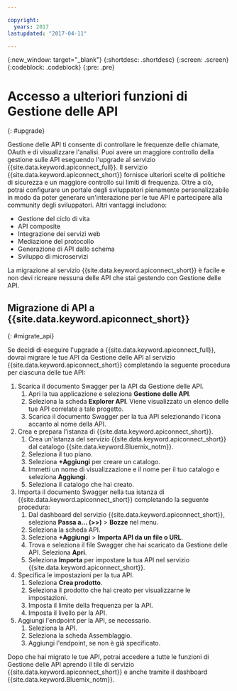 ```yaml
---

copyright:
  years: 2017
lastupdated: "2017-04-11"

---
```



{:new_window: target="_blank"}
{:shortdesc: .shortdesc}
{:screen: .screen}
{:codeblock: .codeblock}
{:pre: .pre}

# Accesso a ulteriori funzioni di Gestione delle API
{: #upgrade}

Gestione delle API ti consente di controllare le frequenze delle chiamate, OAuth e di visualizzare l'analisi. Puoi avere un maggiore controllo della gestione sulle API eseguendo l'upgrade al servizio {{site.data.keyword.apiconnect_full}}. Il servizio {{site.data.keyword.apiconnect_short}} fornisce ulteriori scelte di politiche di sicurezza e un maggiore controllo sui limiti di frequenza. Oltre a ciò, potrai configurare un portale degli sviluppatori pienamente personalizzabile in modo da poter generare un'interazione per le tue API e partecipare alla community degli sviluppatori. Altri vantaggi includono:
* Gestione del ciclo di vita
* API composite
* Integrazione dei servizi web
* Mediazione del protocollo
* Generazione di API dallo schema
* Sviluppo di microservizi

La migrazione al servizio {{site.data.keyword.apiconnect_short}} è facile e non devi ricreare nessuna delle API che stai gestendo con Gestione delle API.

## Migrazione di API a {{site.data.keyword.apiconnect_short}}
{: #migrate_api}

Se decidi di eseguire l'upgrade a {{site.data.keyword.apiconnect_full}}, dovrai migrare le tue API da Gestione delle API al servizio {{site.data.keyword.apiconnect_short}} completando la seguente procedura per ciascuna delle tue API: 

1. Scarica il documento Swagger per la API da Gestione delle API.
    1. Apri la tua applicazione e seleziona **Gestione delle API**.
	2. Seleziona la scheda **Explorer API**. Viene visualizzato un elenco delle tue API correlate a tale progetto.
    2. Scarica il documento Swagger per la tua API selezionando l'icona accanto al nome della API.
2. Crea e prepara l'istanza di {{site.data.keyword.apiconnect_short}}. 
    1. Crea un'istanza del servizio {{site.data.keyword.apiconnect_short}} dal catalogo {{site.data.keyword.Bluemix_notm}}.
	2. Seleziona il tuo piano.
	3. Seleziona **+Aggiungi** per creare un catalogo.
	4. Immetti un nome di visualizzazione e il nome per il tuo catalogo e seleziona **Aggiungi**.
	5. Seleziona il catalogo che hai creato.
3. Importa il documento Swagger nella tua istanza di {{site.data.keyword.apiconnect_short}} completando la seguente procedura:
	1. Dal dashboard del servizio {{site.data.keyword.apiconnect_short}}, seleziona **Passa a... (>>)** > **Bozze** nel menu.
	2. Seleziona la scheda API.
	3. Seleziona **+Aggiungi** > **Importa API da un file o URL**.
	4. Trova e seleziona il file Swagger che hai scaricato da Gestione delle API. Seleziona **Apri**.
	5. Seleziona **Importa** per impostare la tua API nel servizio {{site.data.keyword.apiconnect_short}}.
4. Specifica le impostazioni per la tua API.
    1. Seleziona **Crea prodotto**.
	2. Seleziona il prodotto che hai creato per visualizzarne le impostazioni.
	3. Imposta il limite della frequenza per la API.
	4. Imposta il livello per la API.
5. Aggiungi l'endpoint per la API, se necessario.
    1. Seleziona la API.
	2. Seleziona la scheda Assemblaggio.
	3. Aggiungi l'endpoint, se non è già specificato.
	
 Dopo che hai migrato le tue API, potrai accedere a tutte le funzioni di Gestione delle API aprendo il tile di servizio {{site.data.keyword.apiconnect_short}} e anche tramite il dashboard {{site.data.keyword.Bluemix_notm}}. 

 
